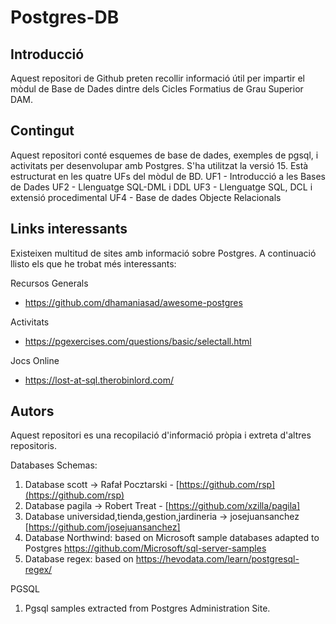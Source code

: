 # Postgres-DB
 
## Introducció

Aquest repositori de Github preten recollir informació útil per impartir el mòdul de Base de Dades dintre dels Cicles Formatius de Grau Superior DAM.

## Contingut

Aquest repositori conté esquemes de base de dades, exemples de pgsql, i activitats per desenvolupar amb Postgres. S'ha utilitzat la versió 15. Està estructurat en les quatre UFs del mòdul de BD.
UF1 - Introducció a les Bases de Dades
UF2 - Llenguatge SQL-DML i DDL
UF3 - Llenguatge SQL, DCL i extensió procedimental
UF4 - Base de dades Objecte Relacionals

## Links interessants

Existeixen multitud de sites amb informació sobre Postgres. A continuació llisto els que he trobat més interessants:

  Recursos Generals
  * https://github.com/dhamaniasad/awesome-postgres

  Activitats
  * https://pgexercises.com/questions/basic/selectall.html

  Jocs Online
  * https://lost-at-sql.therobinlord.com/


## Autors

Aquest repositori es una recopilació d'informació pròpia i extreta d'altres repositoris.

Databases Schemas:

1. Database scott  -> Rafał Pocztarski - [https://github.com/rsp](https://github.com/rsp)
2. Database pagila -> Robert Treat - [https://github.com/xzilla/pagila]
3. Database universidad,tienda,gestion,jardineria -> josejuansanchez [https://github.com/josejuansanchez]
4. Database Northwind: based on Microsoft sample databases adapted to Postgres https://github.com/Microsoft/sql-server-samples
5. Database regex: based on https://hevodata.com/learn/postgresql-regex/

PGSQL

1. Pgsql samples extracted from Postgres Administration Site.
